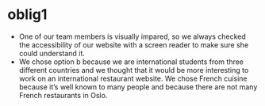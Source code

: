 # oblig1

-  One of our team members is visually impared, so we always checked the accessibility of our website with a screen reader to make sure she could understand it.
-  We chose option b because we are international students from three different countries and we thought that it would be more interesting to work on an international restaurant website. We chose French cuisine because it’s well known to many people and because there are not many French restaurants in Oslo.
